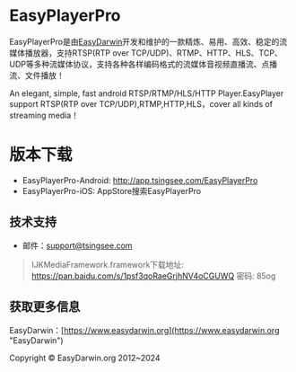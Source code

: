 # EasyPlayerPro #

EasyPlayerPro是由[EasyDarwin](https://www.easydarwin.org/ "EasyDarwin")开发和维护的一款精炼、易用、高效、稳定的流媒体播放器，支持RTSP(RTP over TCP/UDP)、RTMP、HTTP、HLS、TCP、UDP等多种流媒体协议，支持各种各样编码格式的流媒体音视频直播流、点播流、文件播放！

An elegant, simple, fast android RTSP/RTMP/HLS/HTTP Player.EasyPlayer support RTSP(RTP over TCP/UDP),RTMP,HTTP,HLS，cover all kinds of streaming media！

# 版本下载 #

- EasyPlayerPro-Android: http://app.tsingsee.com/EasyPlayerPro
- EasyPlayerPro-iOS: AppStore搜索EasyPlayerPro
## 技术支持 ##

- 邮件：[support@tsingsee.com](mailto:support@tsingsee.com) 

> IJKMediaFramework.framework下载地址: https://pan.baidu.com/s/1psf3qoRaeGrjhNV4oCGUWQ  密码: 85og


## 获取更多信息 ##

EasyDarwin：[https://www.easydarwin.org](https://www.easydarwin.org "EasyDarwin")

Copyright &copy; EasyDarwin.org 2012~2024
